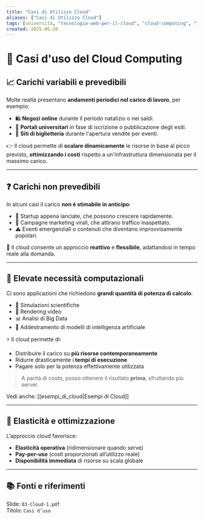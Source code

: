 ```yaml
---
title: "Casi di Utilizzo Cloud"
aliases: ["Casi di Utilizzo Cloud"]
tags: [università, "tecnologie-web-per-il-cloud", "cloud-computing", "introduzione", "casi-di-utilizzo-cloud"]
created: 2025-06-20
---
```

# 🧪 Casi d'uso del Cloud Computing

## 📈 Carichi variabili e prevedibili

Molte realtà presentano **andamenti periodici nel carico di lavoro**, per esempio:

- 🛍️ **Negozi online** durante il periodo natalizio o nei saldi.
- 🏫 **Portali universitari** in fase di iscrizione o pubblicazione degli esiti.
- 🎫 **Siti di biglietteria** durante l'apertura vendite per eventi.

👉 Il cloud permette di **scalare dinamicamente** le risorse in base al picco previsto, **ottimizzando i costi** rispetto a un'infrastruttura dimensionata per il massimo carico.

---

## ❓ Carichi non prevedibili

In alcuni casi il carico **non è stimabile in anticipo**:

- 👶 Startup appena lanciate, che possono crescere rapidamente.
- 📣 Campagne marketing virali, che attirano traffico inaspettato.
- ⚠️ Eventi emergenziali o contenuti che diventano improvvisamente popolari.

🎯 Il cloud consente un approccio **reattivo** e **flessibile**, adattandosi in tempo reale alla domanda.

---

## 🧠 Elevate necessità computazionali

Ci sono applicazioni che richiedono **grandi quantità di potenza di calcolo**:

- 🧬 Simulazioni scientifiche
- 🎥 Rendering video
- 📊 Analisi di Big Data
- 🧠 Addestramento di modelli di intelligenza artificiale

⚡ Il cloud permette di:

- Distribuire il carico su **più risorse contemporaneamente**
- Ridurre drasticamente i **tempi di esecuzione**
- Pagare solo per la potenza effettivamente utilizzata

> A parità di costo, posso ottenere il risultato **prima**, sfruttando più server.

Vedi anche: [[esempi_di_cloud|Esempi di Cloud]]

---

## 🔁 Elasticità e ottimizzazione

L’approccio cloud favorisce:

- **Elasticità operativa** (ridimensionare quando serve)
- **Pay-per-use** (costi proporzionati all’utilizzo reale)
- **Disponibilità immediata** di risorse su scala globale

---

## 📚 Fonti e riferimenti  
Slide: `03-Cloud-1.pdf`  
Titolo: `Casi d’uso`
